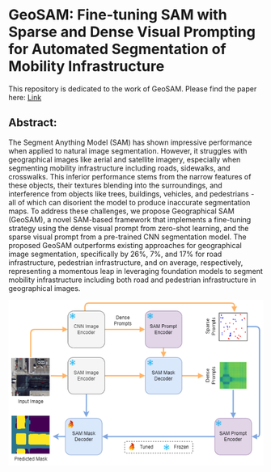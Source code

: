 # GeoSAM: Fine-tuning SAM with Sparse and Dense Visual Prompting for Automated Segmentation of Mobility Infrastructure

This repository is dedicated to the work of GeoSAM. Please find the paper here: <a href="https://arxiv.org/abs/2311.11319">Link</a>

## Abstract:
<p class="justified-text">The Segment Anything Model (SAM) has shown impressive performance when applied to natural image segmentation. However, it struggles with geographical images like aerial and satellite imagery, especially when segmenting mobility infrastructure including roads, sidewalks, and crosswalks. This inferior performance stems from the narrow features of these objects, their textures blending into the surroundings, and interference from objects like trees, buildings, vehicles, and pedestrians - all of which can disorient the model to produce inaccurate segmentation maps. To address these challenges, we propose Geographical SAM (GeoSAM), a novel SAM-based framework that implements a fine-tuning strategy using the dense visual prompt from zero-shot learning, and the sparse visual prompt from a pre-trained CNN segmentation model. The proposed GeoSAM outperforms existing approaches for geographical image segmentation, specifically by 26%, 7%, and 17% for road infrastructure, pedestrian infrastructure, and on average, respectively, representing a momentous leap in leveraging foundation models to segment mobility infrastructure including both road and pedestrian infrastructure in geographical images.</p>

<img src="pipeline.png" alt="GeoSAM">

